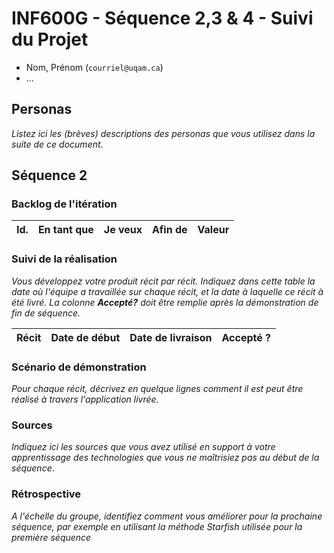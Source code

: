 # INF600G - Séquence 2,3 & 4 - Suivi du Projet

  - Nom, Prénom (`courriel@uqam.ca`)
  - ...

## Personas

_Listez ici les (brèves) descriptions des personas que vous utilisez dans la suite de
ce document_.

## Séquence 2

### Backlog de l'itération


| Id.   | En tant que | Je veux | Afin de | Valeur |
| :---: |  :--        | :--     | :--     | :--:   |

### Suivi de la réalisation

_Vous développez votre produit récit par récit. Indiquez dans cette table la date où l'équipe a travaillée sur chaque récit, et la date à laquelle ce récit à été livré. La colonne **Accepté?** doit être remplie après la démonstration de fin de séquence._

| Récit | Date de début | Date de livraison | Accepté ? |
| :---:       |  :--:        | :--:     | :--:    |

### Scénario de démonstration

_Pour chaque récit, décrivez en quelque lignes comment il est peut être réalisé à travers l'application livrée._

### Sources

_Indiquez ici les sources que vous avez utilisé en support à votre apprentissage des technologies que vous ne maîtrisiez pas au début de la séquence_.

### Rétrospective

_A l'échelle du groupe, identifiez comment vous améliorer pour la prochaine séquence, par exemple en utilisant la méthode Starfish utilisée pour la première séquence_

